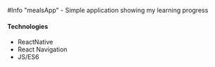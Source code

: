 #Info
"mealsApp" - Simple application showing my learning progress

#### Technologies
- ReactNative
- React Navigation
- JS/ES6


